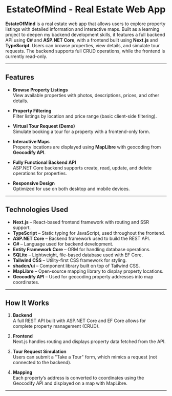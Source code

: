 <h1 align='center'>EstateOfMind - Real Estate Web App</h1>

**EstateOfMind** is a real estate web app that allows users to explore property listings with detailed information and interactive maps. Built as a learning project to deepen my backend development skills, it features a full backend API using **C#** and **ASP.NET Core**, with a frontend built using **Next.js** and **TypeScript**. Users can browse properties, view details, and simulate tour requests. The backend supports full CRUD operations, while the frontend is currently read-only.

---

## Features

- **Browse Property Listings**  
  View available properties with photos, descriptions, prices, and other details.

- **Property Filtering**  
  Filter listings by location and price range (basic client-side filtering).

- **Virtual Tour Request (Demo)**  
  Simulate booking a tour for a property with a frontend-only form.

- **Interactive Maps**  
  Property locations are displayed using **MapLibre** with geocoding from **Geocodify API**.

- **Fully Functional Backend API**  
  ASP.NET Core backend supports create, read, update, and delete operations for properties.

- **Responsive Design**  
  Optimized for use on both desktop and mobile devices.

---

## Technologies Used

- **Next.js** – React-based frontend framework with routing and SSR support.
- **TypeScript** – Static typing for JavaScript, used throughout the frontend.
- **ASP.NET Core** – Backend framework used to build the REST API.
- **C#** – Language used for backend development.
- **Entity Framework Core** – ORM for handling database operations.
- **SQLite** – Lightweight, file-based database used with EF Core.
- **Tailwind CSS** – Utility-first CSS framework for styling.
- **shadcn/ui** – Component library built on top of Tailwind CSS.
- **MapLibre** – Open-source mapping library to display property locations.
- **Geocodify API** – Used for geocoding property addresses into map coordinates.

---

## How It Works

1. **Backend**  
   A full REST API built with ASP.NET Core and EF Core allows for complete property management (CRUD).

2. **Frontend**  
   Next.js handles routing and displays property data fetched from the API.

3. **Tour Request Simulation**  
   Users can submit a "Take a Tour" form, which mimics a request (not connected to the backend).

4. **Mapping**  
   Each property’s address is converted to coordinates using the Geocodify API and displayed on a map with MapLibre.

---


